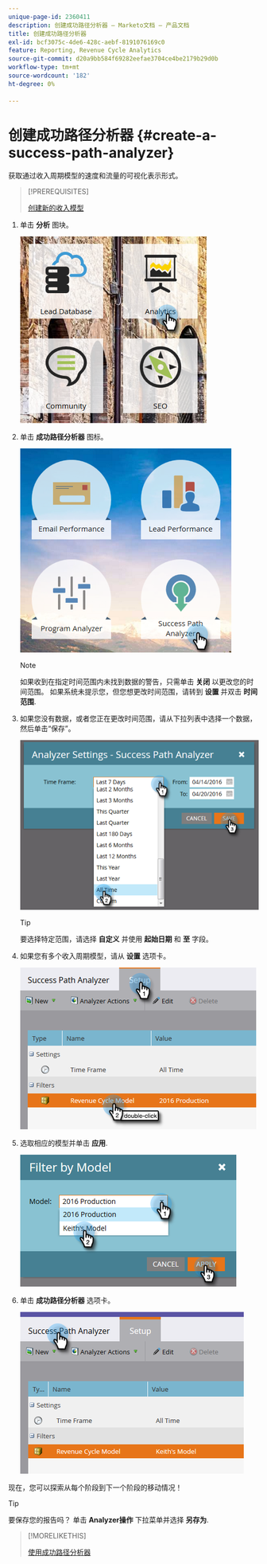 ```yaml
---
unique-page-id: 2360411
description: 创建成功路径分析器 — Marketo文档 — 产品文档
title: 创建成功路径分析器
exl-id: bcf3075c-4de6-428c-aebf-8191076169c0
feature: Reporting, Revenue Cycle Analytics
source-git-commit: d20a9bb584f69282eefae3704ce4be2179b29d0b
workflow-type: tm+mt
source-wordcount: '182'
ht-degree: 0%

---
```


# 创建成功路径分析器 {#create-a-success-path-analyzer}

获取通过收入周期模型的速度和流量的可视化表示形式。

>[!PREREQUISITES]
>
>[创建新的收入模型](/help/marketo/product-docs/reporting/revenue-cycle-analytics/revenue-cycle-models/create-a-new-revenue-model.md)

1. 单击 **分析** 图块。

   ![](assets/one.png)

1. 单击 **成功路径分析器** 图标。

   ![](assets/two.png)

   >[!NOTE]
   >
   >如果收到在指定时间范围内未找到数据的警告，只需单击 **关闭** 以更改您的时间范围。 如果系统未提示您，但您想更改时间范围，请转到 **设置** 并双击 **时间范围**.

1. 如果您没有数据，或者您正在更改时间范围，请从下拉列表中选择一个数据，然后单击“保存”。

   ![](assets/timeframe.png)

   >[!TIP]
   >
   >要选择特定范围，请选择 **自定义** 并使用 **起始日期** 和 **至** 字段。

1. 如果您有多个收入周期模型，请从 **设置** 选项卡。

   ![](assets/four.png)

1. 选取相应的模型并单击 **应用**.

   ![](assets/five.png)

1. 单击 **成功路径分析器** 选项卡。

   ![](assets/success-tab.png)

现在，您可以探索从每个阶段到下一个阶段的移动情况！

>[!TIP]
>
>要保存您的报告吗？ 单击 **Analyzer操作** 下拉菜单并选择 **另存为**.

>[!MORELIKETHIS]
>
>[使用成功路径分析器](/help/marketo/product-docs/reporting/revenue-cycle-analytics/revenue-cycle-models/using-the-success-path-analyzer.md)

